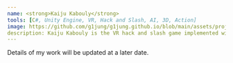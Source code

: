 ```yaml
---
name: <strong>Kaiju Kabouly</strong> 
tools: [C#, Unity Engine, VR, Hack and Slash, AI, 3D, Action]
image: https://github.com/g1jung/g1jung.github.io/blob/main/assets/project/Starfish%20SWAT%20Team/SST_title.PNG?raw=true
description: Kaiju Kabouly is the VR hack and slash game implemented with Unity Engine. It was done by 2 programmers and 2 designers and I worked for game AI in this project.
---
```

Details of my work will be updated at a later date. 